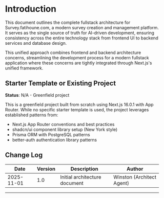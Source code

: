 # Introduction

This document outlines the complete fullstack architecture for Survey.fatihoune.com, a modern survey creation and management platform. It serves as the single source of truth for AI-driven development, ensuring consistency across the entire technology stack from frontend UI to backend services and database design.

This unified approach combines frontend and backend architecture concerns, streamlining the development process for a modern fullstack application where these concerns are tightly integrated through Next.js's unified framework.

## Starter Template or Existing Project

**Status**: N/A - Greenfield project

This is a greenfield project built from scratch using Next.js 16.0.1 with App Router. While no specific starter template is used, the project leverages established patterns from:
- Next.js App Router conventions and best practices
- shadcn/ui component library setup (New York style)
- Prisma ORM with PostgreSQL patterns
- better-auth authentication library patterns

## Change Log

| Date | Version | Description | Author |
|------|---------|-------------|--------|
| 2025-11-01 | 1.0 | Initial architecture document | Winston (Architect Agent) |

---
